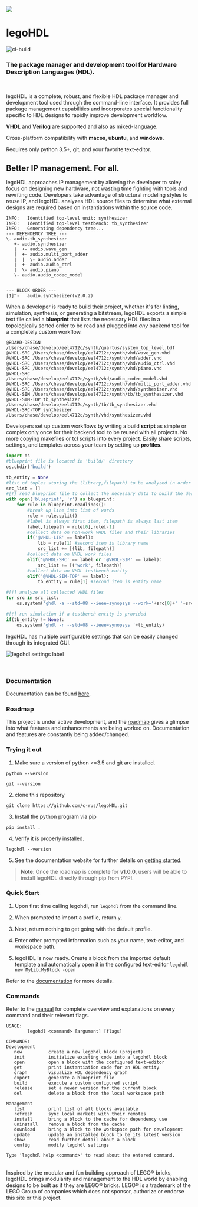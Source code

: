 # ![](./docs/src/images/title_3x.png)

# legoHDL
![ci-build](https://github.com/c-rus/legohdl/actions/workflows/build.yml/badge.svg)
### The package manager and development tool for Hardware Description Languages (HDL).
  
<br />  

legoHDL is a complete, robust, and flexible HDL package manager and development tool used through the command-line interface. It provides full package management capabilities and incorporates special functionality specific to HDL designs to rapidly improve development workflow.

__VHDL__ and __Verilog__ are supported and also as mixed-language.

Cross-platform compatibility with __macos__, __ubuntu__, and __windows__.

Requires only python 3.5+, git, and your favorite text-editor.


## __Better IP management. For all.__

legoHDL approaches IP management by allowing the developer to soley focus on designing new hardware, not wasting time fighting with tools and rewriting code. Developers take advantage of structural modeling styles to reuse IP, and legoHDL analyzes HDL source files to determine what external designs are required based on instantiations within the source code.
```
INFO:   Identified top-level unit: synthesizer
INFO:   Identified top-level testbench: tb_synthesizer
INFO:   Generating dependency tree...
--- DEPENDENCY TREE ---
\- audio.tb_synthesizer 
   +- audio.synthesizer 
   |  +- audio.wave_gen 
   |  +- audio.multi_port_adder 
   |  |  \- audio.adder 
   |  +- audio.audio_ctrl 
   |  \- audio.piano 
   \- audio.audio_codec_model 


--- BLOCK ORDER ---
[1]^-   audio.synthesizer(v2.0.2)
```

When a developer is ready to build their project, whether it's for linting, simulation, synthesis, or generating a bitstream, legoHDL exports a simple text file called a __blueprint__ that lists the necessary HDL files in a topologically sorted order to be read and plugged into _any_ backend tool for a completely custom workflow.

```
@BOARD-DESIGN /Users/chase/develop/eel4712c/synth/quartus/system_top_level.bdf
@VHDL-SRC /Users/chase/develop/eel4712c/synth/vhd/wave_gen.vhd
@VHDL-SRC /Users/chase/develop/eel4712c/synth/vhd/adder.vhd
@VHDL-SRC /Users/chase/develop/eel4712c/synth/vhd/audio_ctrl.vhd
@VHDL-SRC /Users/chase/develop/eel4712c/synth/vhd/piano.vhd
@VHDL-SRC /Users/chase/develop/eel4712c/synth/vhd/audio_codec_model.vhd
@VHDL-SRC /Users/chase/develop/eel4712c/synth/vhd/multi_port_adder.vhd
@VHDL-SRC /Users/chase/develop/eel4712c/synth/vhd/synthesizer.vhd
@VHDL-SIM /Users/chase/develop/eel4712c/synth/tb/tb_synthesizer.vhd
@VHDL-SIM-TOP tb_synthesizer /Users/chase/develop/eel4712c/synth/tb/tb_synthesizer.vhd
@VHDL-SRC-TOP synthesizer /Users/chase/develop/eel4712c/synth/vhd/synthesizer.vhd
```
Developers set up custom workflows by writing a build __script__ as simple or complex only once for their backend tool to be reused with all projects. No more copying makefiles or tcl scripts into every project. Easily share scripts, settings, and templates across your team by setting up __profiles__.

``` python
import os
#blueprint file is located in 'build/' directory
os.chdir('build') 

tb_entity = None
#list of tuples storing the (library,filepath) to be analyzed in order
src_list = [] 
#[!] read blueprint file to collect the necessary data to build the design
with open('blueprint', 'r') as blueprint:
    for rule in blueprint.readlines():
        #break up line into list of words
        rule = rule.split()
        #label is always first item, filepath is always last item
        label,filepath = rule[0],rule[-1]
        #collect data on non-work VHDL files and their libraries
        if('@VHDL-LIB' == label): 
            lib = rule[1] #second item is library name
            src_list += [(lib, filepath)]
        #collect data on VHDL work files
        elif('@VHDL-SRC' == label or '@VHDL-SIM' == label): 
            src_list += [('work', filepath)]
        #collect data on VHDL testbench entity
        elif('@VHDL-SIM-TOP' == label): 
            tb_entity = rule[1] #second item is entity name

#[!] analyze all collected VHDL files
for src in src_list:
    os.system('ghdl -a --std=08 --ieee=synopsys --work='+src[0]+' '+src[1])

#[!] run simulation if a testbench entity is provided
if(tb_entity != None):
    os.system('ghdl -r --std=08 --ieee=synopsys '+tb_entity)
```

legoHDL has multiple configurable settings that can be easily changed through its integrated GUI.

![legohdl settings label](docs/src/images/settings_label_gui.png)

<br /> 

### __Documentation__
Documentation can be found [here](https://c-rus.github.io/legoHDL/). 

### __Roadmap__
This project is under active development, and the [roadmap](https://github.com/c-rus/legoHDL/projects/1) gives a glimpse into what features and enhancements are being worked on. Documentation and features are constantly being added/changed.

### __Trying it out__

1. Make sure a version of python >=3.5 and git are installed.

`python --version`

`git --version`

2. clone this repository

`git clone https://github.com/c-rus/legoHDL.git`

3. Install the python program via pip

`pip install .`

4. Verify it is properly installed.

`legohdl --version`

5. See the documentation website for further details on [getting started](https://c-rus.github.io/legoHDL/1_0_starting.html).

> __Note__: Once the roadmap is complete for __v1.0.0__, users will be able to install legoHDL directly through pip from PYPI.

### __Quick Start__
1. Upon first time calling legohdl, run `legohdl` from the command line.

2. When prompted to import a profile, return `y`.

3. Next, return nothing to get going with the default profile.

4. Enter other prompted information such as your name, text-editor, and workspace path.

5. legoHDL is now ready. Create a block from the imported default template and automatically open it in the configured text-editor
`legohdl new MyLib.MyBlock -open`

Refer to the [documentation](https://c-rus.github.io/legoHDL/) for more details.

### __Commands__
Refer to the [manual](https://github.com/c-rus/legoHDL/blob/master/src/legohdl/data/manual.txt) for complete overview and explanations on every command and their relevant flags.

```
USAGE:             
        legohdl <command> [argument] [flags]            

COMMANDS:
Development
   new          create a new legohdl block (project)
   init         initialize existing code into a legohdl block
   open         open a block with the configured text-editor
   get          print instantiation code for an HDL entity
   graph        visualize HDL dependency graph
   export       generate a blueprint file
   build        execute a custom configured script
   release      set a newer version for the current block
   del          delete a block from the local workspace path

Management
   list         print list of all blocks available
   refresh      sync local markets with their remotes
   install      bring a block to the cache for dependency use
   uninstall    remove a block from the cache
   download     bring a block to the workspace path for development
   update       update an installed block to be its latest version
   show         read further detail about a block
   config       modify legohdl settings

Type 'legohdl help <command>' to read about the entered command.

```

</br>
Inspired by the modular and fun building approach of LEGO® bricks, legoHDL brings modularity and management to the HDL world by enabling designs to be built as if they are LEGO® bricks. LEGO® is a trademark of the LEGO Group of companies which does not sponsor, authorize or endorse this site or this project.